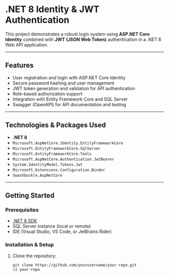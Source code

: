 # .NET 8 Identity & JWT Authentication

This project demonstrates a robust login system using **ASP.NET Core Identity** combined with **JWT (JSON Web Token)** authentication in a .NET 8 Web API application.

---

## Features

- User registration and login with ASP.NET Core Identity  
- Secure password hashing and user management  
- JWT token generation and validation for API authentication  
- Role-based authorization support  
- Integration with Entity Framework Core and SQL Server  
- Swagger (OpenAPI) for API documentation and testing  

---

## Technologies & Packages Used

- **.NET 8**  
- `Microsoft.AspNetCore.Identity.EntityFrameworkCore`  
- `Microsoft.EntityFrameworkCore.SqlServer`  
- `Microsoft.EntityFrameworkCore.Tools`  
- `Microsoft.AspNetCore.Authentication.JwtBearer`  
- `System.IdentityModel.Tokens.Jwt`  
- `Microsoft.Extensions.Configuration.Binder`  
- `Swashbuckle.AspNetCore`  

---

## Getting Started

### Prerequisites

- [.NET 8 SDK](https://dotnet.microsoft.com/en-us/download/dotnet/8.0)  
- SQL Server instance (local or remote)  
- IDE (Visual Studio, VS Code, or JetBrains Rider)  

### Installation & Setup

1. Clone the repository:

   ```bash
   git clone https://github.com/yourusername/your-repo.git
   cd your-repo
